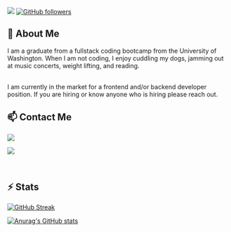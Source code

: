 <!-- <div align='center' class='row'>
    <h1 class='col-6'>CHRIS HONG</h1> -->

![](https://komarev.com/ghpvc/?username=c1008h) 
[![GitHub followers](https://img.shields.io/github/followers/c1008h.svg?style=social&label=Follow)](https://github.com/c1008h?tab=followers)

<!-- </div> -->

## 👀 About Me
I am a graduate from a fullstack coding bootcamp from the University of Washington. 
When I am not coding, I enjoy cuddling my dogs, jamming out at music concerts, weight lifting, and reading. 

<br/>
I am currently in the market for a frontend and/or backend developer position. If you are hiring or know anyone who is hiring please reach out.

<br>

## 📫 Contact Me
<a href='mailto:hongchris97@gmail.com'><img src='https://img.shields.io/badge/Gmail-D14836?style=for-the-badge&logo=gmail&logoColor=white'/></a>

<a href='https://www.linkedin.com/in/hong-chris/'><img src='https://img.shields.io/badge/LinkedIn-0077B5?style=for-the-badge&logo=linkedin&logoColor=white'/></a>

<!-- <br/> -->

<!-- ## 💻 I'm Currently Working On
<ul>
    <li>Hackathon Projects</li>
    <li></li>
</ul> -->

<br/>

## ⚡ Stats
[![GitHub Streak](https://streak-stats.demolab.com?user=c1008h&theme=blueberry_duo)](https://git.io/streak-stats) 

[![Anurag's GitHub stats](https://github-readme-stats-git-masterrstaa-rickstaa.vercel.app/api?username=c1008h&theme=rose_pine)](https://github.com/anuraghazra/github-readme-stats)

<!-- [![Top Langs](https://github-readme-stats.vercel.app/api/top-langs/?username=c1008h&theme=vision-friendly-dark)](https://github.com/anuraghazra/github-readme-stats) -->
